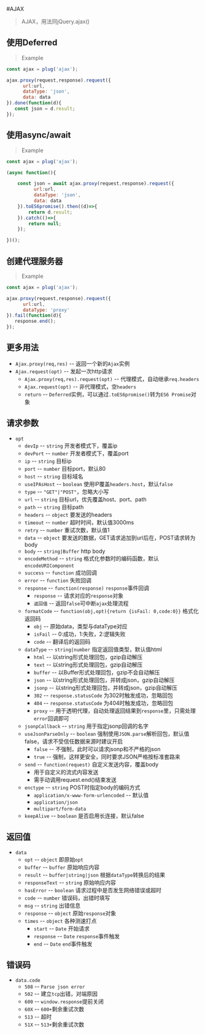 #AJAX

> AJAX，用法同jQuery.ajax()


## 使用Deferred

>Example

```js
const ajax = plug('ajax');

ajax.proxy(request,response).request({
      url:url,
      dataType: 'json',
      data: data
}).done(function(d){
   const json = d.result;
});
```

## 使用async/await

> Example

```js
const ajax = plug('ajax');

(async function(){

    const json = await ajax.proxy(request,response).request({
          url:url,
          dataType: 'json',
          data: data
    }).toES6promise().then((d)=>{
        return d.result;
    }).catch(()=>{
        return null;
    });

})();
```

## 创建代理服务器

> Example

```js
const ajax = plug('ajax');

ajax.proxy(request,response).request({
      url:url,
      dataType: 'proxy'
}).fail(function(d){
   response.end();
});
```

## 更多用法

- `Ajax.proxy(req,res)` -- 返回一个新的`Ajax`实例
- `Ajax.request(opt)` -- 发起一次http请求
	- `Ajax.proxy(req,res).request(opt)` -- 代理模式，自动继承`req.headers`
	- `Ajax.request(opt)` -- 非代理模式，空`headers`
	- `return` -- `Deferred`实例，可以通过`.toES6promise()`转为`ES6 Promise`对象

## 请求参数

- `opt`
	- `devIp` -- `string` 开发者模式下，覆盖ip
	- `devPort` -- `number` 开发者模式下，覆盖port
	- `ip` -- `string` 目标ip
	- `port` -- `number` 目标port，默认80
	- `host` -- `string` 目标域名
	- `useIPAsHost` -- `boolean` 使用IP覆盖`headers.host`，默认`false`
	- `type` -- `"GET"|"POST"`，忽略大小写
	- `url` -- `string` 目标url，优先覆盖host、port、path
	- `path` -- `string` 目标path
	- `headers` -- `object` 要发送的headers
	- `timeout` -- `number` 超时时间，默认值3000ms
	- `retry` -- `number` 重试次数，默认值1
	- `data` -- `object` 要发送的数据，GET请求追加到url后在，POST请求转为body
	- `body` -- `string|Buffer` http body
	- `encodeMethod` -- `string` 格式化参数时的编码函数，默认`encodeURIComponent`
	- `success` -- `function` 成功回调
	- `error` -- `function` 失败回调
	- `response` -- `function(response)` `response`事件回调
        - `response` -- 请求对应的`response`对象
        - `返回值` -- 返回`false`可中断`ajax`处理流程
	- `formatCode` -- `function(obj,opt){return {isFail: 0,code:0}}` 格式化返回码
		- `obj` -- 原始data，类型与dataType对应
		- `isFail` -- 0:成功，1:失败，2:逻辑失败
		- `code` -- 翻译后的返回码
	- `dataType` -- `string|number` 指定返回值类型，默认值html
		- `html` -- 以string形式处理回包，gzip自动解压
		- `text` -- 以string形式处理回包，gzip自动解压
		- `buffer` -- 以Buffer形式处理回包，gzip不会自动解压
		- `json` -- 以string形式处理回包，并转成json，gzip自动解压
		- `jsonp` -- 以string形式处理回包，并转成json，gzip自动解压
		- `302` -- `response.statusCode` 为302时触发成功，忽略回包
		- `404` -- `response.statusCode` 为404时触发成功，忽略回包
		- `proxy` -- 用于透明代理，自动处理返回结果到`response`里，只需处理`error`回调即可
	- `jsonpCallback` -- `string` 用于指定jsonp回调的名字
	- `useJsonParseOnly` -- `boolean` 强制使用`JSON.parse`解析回包，默认值false，请求不受信任数据来源时建议开启
	    - `false` -- 不强制，此时可以请求jsonp和不严格的json
	    - `true`  -- 强制，这样更安全，同时要求JSON严格按标准套路来
	- `send` -- `function(request)` 自定义发送内容，覆盖body
		- 用于自定义的流式内容发送
		- 需手动调用request.end()结束发送
	- `enctype` -- `string` POST时指定body的编码方式
		- `application/x-www-form-urlencoded` -- 默认值
		- `application/json`
		- `multipart/form-data`
    - `keepAlive` -- `boolean` 是否启用长连接，默认false

## 返回值

- `data`
	- `opt` -- `object` 即原始`opt`
	- `buffer` -- `buffer` 原始响应内容
	- `result` -- `buffer|string|json` 根据`dataType`转换后的结果
	- `responseText` -- `string` 原始响应内容
	- `hasError` -- `boolean` 请求过程中是否发生网络错误或超时
	- `code` -- `number` 错误码，出错时填写
	- `msg` -- `string` 出错信息
	- `response` -- `object` 原始`response`对象
	- `times` -- `object` 各种测速打点
		- `start` -- `Date` 开始请求
		- `response` -- `Date` `response`事件触发
		- `end` -- `Date` `end`事件触发


## 错误码

- `data.code`
    - `508` -- `Parse json error`
    - `502` -- 建立`tcp`出错，对端原因
    - `600` -- `window.response`提前关闭
    - `60X` -- `600+`剩余重试次数
    - `513` -- 超时
    - `51X` -- `513+`剩余重试次数

